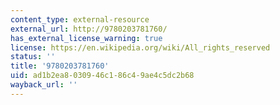 ```yaml
---
content_type: external-resource
external_url: http://9780203781760/
has_external_license_warning: true
license: https://en.wikipedia.org/wiki/All_rights_reserved
status: ''
title: '9780203781760'
uid: ad1b2ea8-0309-46c1-86c4-9ae4c5dc2b68
wayback_url: ''
---
```

